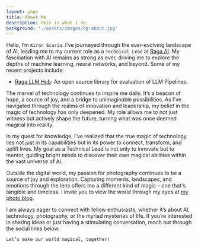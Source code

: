 ```yaml
---
layout: page
title: About Me
description: This is what I do.
background: './assets/images/bg-about.jpg'
---
```


Hello, I’m `Kiran Scaria`.  I’ve journeyed through the ever-evolving landscape of AI, leading me to my current role as a `Technical Lead` at [Raga AI](https://raga.ai). My fascination with AI remains as strong as ever, driving me to explore the depths of machine learning, neural networks, and beyond. Some of my recent projects include:
- [Raga LLM Hub](https://github.com/raga-ai-hub/raga-llm-hub): An open source library for evaluation of LLM Pipelines. 


The marvel of technology continues to inspire me daily. It’s a beacon of hope, a source of joy, and a bridge to unimaginable possibilities. As I've navigated through the realms of innovation and leadership, my belief in the magic of technology has only deepened. My role allows me to not just witness but actively shape the future, turning what was once deemed magical into reality. 

In my quest for knowledge, I’ve realized that the true magic of technology lies not just in its capabilities but in its power to connect, transform, and uplift lives. My goal as a Technical Lead is not only to innovate but to mentor, guiding bright minds to discover their own magical abilities within the vast universe of AI.

Outside the digital world, my passion for photography continues to be a source of joy and exploration. Capturing moments, landscapes, and emotions through the lens offers me a different kind of magic – one that's tangible and timeless. I invite you to view the world through my eyes at [my photo blog](https://kiransphotographyblog.wordpress.com).

I am always eager to connect with fellow enthusiasts, whether it’s about AI, technology, photography, or the myriad mysteries of life. If you’re interested in sharing ideas or just having a stimulating conversation, reach out through the social links below.

`Let’s make our world magical, together!`
